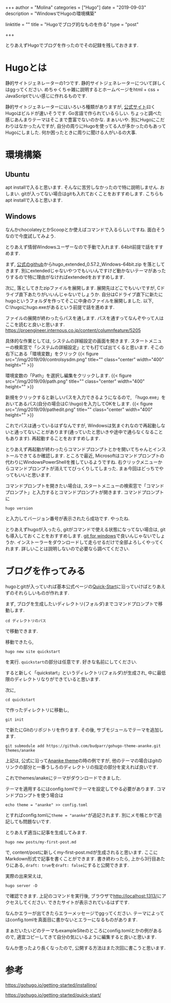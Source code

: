 +++
author = "Molina"
categories = ["Hugo"]
date = "2019-09-03"
description = "WindowsでHugoの環境構築"

linktitle = ""
title = "Hugoでブログ的なものを作る"
type = "post"

+++

とりあえずHugoでブログを作ったのでその記録を残しておきます. 

# Hugoとは
静的サイトジェネレーターの1つです. 
静的サイトジェネレーターについて詳しくはggってください. めちゃくちゃ雑に説明するとホームページをhtml + css + JavaScriptでいい感じに作れるものです.

静的サイトジェネレーターにはいろいろ種類がありますが, [公式サイト](https://gohugo.io)曰くHugoはビルドが速いそうです. Go言語で作られているらしい.
ちょっと調べた感じあんまりテーマはそこまで豊富でないのかな. まぁいいや.
別にHugoにこだわりはなかったんですが, 自分の周りにHugoを使ってる人が多かったのもあってHugoにしました. 何か困ったときに周りに聞ける人がいるの大事.

# 環境構築
## Ubuntu
apt installで入ると思います. そんなに苦労しなかったので特に説明しません. おしまい.
gitが入ってない場合はgitも入れておくことをおすすめします. こちらもapt installで入ると思います.

## Windows
なんかchocolateyとかScoopとか使えばコマンドで入るらしいですね. 面白そうなので今度試してみよう.

とりあえず情弱Windowsユーザーなので手動で入れます. 64bit前提で話をすすめます.

まず, [公式のgithub](https://github.com/gohugoio/hugo/releases)からhugo_extended_0.57.2_Windows-64bit.zip
を落としてきます. 別にextendedじゃないやつでもいいんですけど動かないテーマがあったりするので特に理由がなければextendedをおすすめします. 

次に, 落としてきたzipファイルを展開します. 展開先はどこでもいいですが, Cドライブ直下あたりがいいんじゃないでしょうか. 自分はCドライブ直下に新たにhugoというフォルダを作ってそこに中身のファイルを展開しました. 以下, C:\hugoにhugo.exeがあるという前提で話を進めます.

ファイルの展開が終わったらパスを通します. 
パスを通すってなんぞやって人はここを読むと良いと思います. 
https://proengineer.internous.co.jp/content/columnfeature/5205

具体的な作業としては, システムの詳細設定の画面を開きます.
スタートメニューの検索窓で「システムの詳細設定」とでも打てば出てくると思います.
そこの右下にある「環境変数」をクリック
{{< figure src="/img/2019/09/controlsysdm.png" title="" class="center" width="400" height="" >}}

環境変数の「Path」を選択し編集をクリックします.
{{< figure src="/img/2019/09/path.png" title="" class="center" width="400" height="" >}}

新規をクリックすると新しいパスを入力できるようになるので, 「hugo.exe」をおいてあるパス(自分の場合はC:\hugo)を入力してOKをします.
{{< figure src="/img/2019/09/pathedit.png" title="" class="center" width="400" height="" >}}

これでパスは通っているはずなんですが, Windowsは気まぐれなので再起動しないと通ってないことがあります(通っていたと思いきや途中で通らなくなることもあります). 再起動することをおすすめします.

とりあえず再起動が終わったらコマンドプロンプトとかを開いてちゃんとインストールできてるか確認します. ところで最近, Microsoftはコマンドプロンプトの代わりにWindowsPowerShellを推しているようですね. 右クリックメニューからコマンドプロンプトが消えててびっくりしてしまった. まぁ今回はどっちでやってもいいと思います.

コマンドプロンプトを開きたい場合は, スタートメニューの検索窓で「コマンドプロンプト」と入力するとコマンドプロンプトが開きます. コマンドプロンプトに

```
hugo version
```

と入力してバージョン番号が表示されたら成功です. やったね.

とりあえずhugoが入ったら, gitがコマンドで使える状態になってない場合は, gitも導入しておくことをおすすめします. [git for windows](https://gitforwindows.org/)で良いんじゃないでしょうか. インストーラーをダウンロードして走らせるだけで全部よろしくやってくれます. 詳しいことは説明しないので必要なら調べてください.

# ブログを作ってみる
hugoとgitが入っていれば基本公式ページの[Quick-Start](https://gohugo.io/getting-started/quick-start/)に沿っていけばとりあえずのそれらしいものが作れます. 

まず, ブログを生成したいディレクトリ(フォルダ)までコマンドプロンプトで移動します. 

```
cd ディレクトリのパス
```
で移動できます.

移動できたら, 

```
hugo new site quickstart
```

を実行. ``quickstart``の部分は任意です. 好きな名前にしてください.

すると新しく「quickstart」というディレクトリ(フォルダ)が生成され, 中に最低限のディレクトリなりができていると思います. 

次に, 

```
cd quickstart
```

で作ったディレクトリに移動し, 

```
git init
```

で新たにGitのリポジトリを作ります.
その後, サブモジュールでテーマを追加します. 

```
git submodule add https://github.com/budparr/gohugo-theme-ananke.git themes/ananke
```

上記は, 公式に沿って[Ananke theme](https://themes.gohugo.io/gohugo-theme-ananke/)の時の例ですが, 他のテーマの場合はgitのリンクの部分と一番うしろのディレクトリの指定の部分を変えれば良いです.

これでthemes/anakeにテーマがダウンロードできました. 

テーマを適用するにはconfig.tomlでテーマを設定してやる必要があります. 
コマンドプロンプトを使う場合は

```
echo theme = "ananke" >> config.toml
```

とすればconfig.tomlに``theme = "ananke"``が追記されます. 別にメモ帳とかで追記しても問題ないです. 

とりあえず適当に記事を生成してみます. 

```
hugo new posts/my-first-post.md
```

で, content/postに新しくmy-first-post.mdが生成されると思います. 
ここにMarkdown形式で記事を書くことができます. 書き終わったら, 上から3行目あたりにある, ``draft: true``を``draft: false``にすると公開できます.

実際の出来栄えは, 

```
hugo server -D
```

で確認できます. 上記のコマンドを実行後, ブラウザで[http://localhost:1313/](http://localhost:1313/)にアクセスしてください. できたサイトが表示されているはずです.

なんかエラーが出てきたらエラーメッセージでggってください. テーマによってはconfig.tomlを真面目に書かないとエラーになるものがあります.

まぁだいたいどのテーマもexampleSiteのところにconfig.tomlとかの例があるので, 適宜コピーしてきて自分の気にいるように編集すると良いと思います. 

なんか思ったより長くなったので, 公開する方法はまた次回に書こうと思います.


# 参考
https://gohugo.io/getting-started/installing/

https://gohugo.io/getting-started/quick-start/
